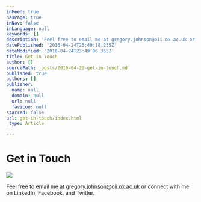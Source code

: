 ```yaml
---
inFeed: true
hasPage: true
inNav: false
inLanguage: null
keywords: []
description: 'Feel free to email me at gregory.johnson@oii.ox.ac.uk or connect with me on LinkedIn, Facebook, and Twitter.'
datePublished: '2016-04-24T23:49:18.255Z'
dateModified: '2016-04-24T23:49:06.355Z'
title: Get in Touch
author: []
sourcePath: _posts/2016-04-22-get-in-touch.md
published: true
authors: []
publisher:
  name: null
  domain: null
  url: null
  favicon: null
starred: false
url: get-in-touch/index.html
_type: Article

---
```

# Get in Touch
![](https://the-grid-user-content.s3-us-west-2.amazonaws.com/7c05ba40-e515-4ce0-97f0-8cd5eaf6abac.jpg)

Feel free to email me at gregory.johnson@oii.ox.ac.uk or connect with me on LinkedIn, Facebook, and Twitter.